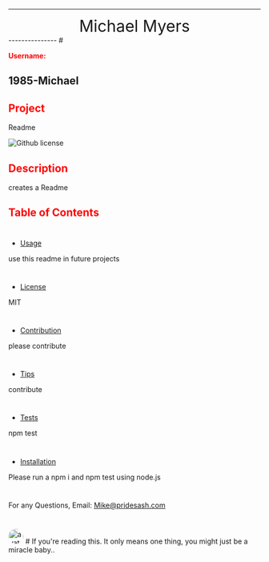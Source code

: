 
---------------
<center><font size="6px">Michael Myers</center></font>
 ---------------
#

<strong style="color: red">Username:</strong>

1985-Michael
 ---------------
## <strong style="color: red">Project</strong> 

Readme

![Github license](https://img.shields.io/badge/license-MIT-blue.svg)

## <strong style="color: red">Description</strong>
creates a Readme
## <strong style="color: red">Table of Contents</strong>
#
* [Usage](#usage)

use this readme in future projects
#
* [License](#license)

MIT
#
* [Contribution](#contribution)

please contribute
#
* [Tips](#tips)

contribute
#
* [Tests](#tests)

npm test
#
* [Installation](#installation)

Please run a npm i and npm test using node.js
#
For any Questions, Email: Mike@pridesash.com
#
<img src="https://avatars3.githubusercontent.com/u/11791361?v=4" alt="avatar" style="border-radius: 16px" width="30"/>
#
If you're reading this. It only means one thing, you might just be a miracle baby..
